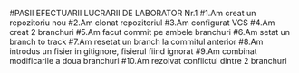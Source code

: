 #PASII EFECTUARII LUCRARII DE LABORATOR Nr.1
#1.Am creat un repozitoriu nou
#2.Am clonat repozitoriul
#3.Am configurat VCS
#4.Am creat 2 branchuri
#5.Am facut commit pe ambele branchuri
#6.Am setat un branch to track
#7.Am resetat un branch la commitul anterior
#8.Am introdus un fisier in gitignore, fisierul fiind ignorat
#9.Am combinat modificarile a doua branchuri
#10.Am rezolvat conflictul dintre 2 branchuri